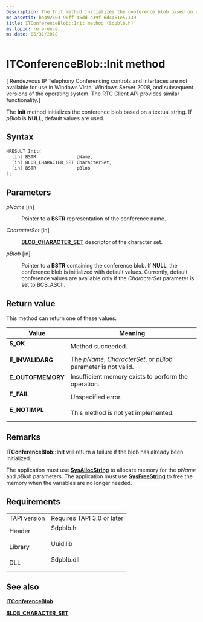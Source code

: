 ```yaml
---
Description: The Init method initializes the conference blob based on a textual string. If pBlob is NULL, default values are used.
ms.assetid: ba492503-90ff-45dd-a39f-6d4451e57339
title: ITConferenceBlob::Init method (Sdpblb.h)
ms.topic: reference
ms.date: 05/31/2018
---
```


# ITConferenceBlob::Init method

\[ Rendezvous IP Telephony Conferencing controls and interfaces are not available for use in Windows Vista, Windows Server 2008, and subsequent versions of the operating system. The RTC Client API provides similar functionality.\]

The **Init** method initializes the conference blob based on a textual string. If *pBlob* is **NULL**, default values are used.

## Syntax


```C++
HRESULT Init(
  [in] BSTR               pName,
  [in] BLOB_CHARACTER_SET CharacterSet,
  [in] BSTR               pBlob
);
```



## Parameters

<dl> <dt>

*pName* \[in\]
</dt> <dd>

Pointer to a **BSTR** representation of the conference name.

</dd> <dt>

*CharacterSet* \[in\]
</dt> <dd>

[**BLOB\_CHARACTER\_SET**](blob-character-set.md) descriptor of the character set.

</dd> <dt>

*pBlob* \[in\]
</dt> <dd>

Pointer to a **BSTR** containing the conference blob. If **NULL**, the conference blob is initialized with default values. Currently, default conference values are available only if the *CharacterSet* parameter is set to BCS\_ASCII.

</dd> </dl>

## Return value

This method can return one of these values.



| Value                                                                                         | Meaning                                                                    |
|-----------------------------------------------------------------------------------------------|----------------------------------------------------------------------------|
| <dl> <dt>**S\_OK**</dt> </dl>          | Method succeeded.<br/>                                               |
| <dl> <dt>**E\_INVALIDARG**</dt> </dl>  | The *pName*, *CharacterSet*, or *pBlob* parameter is not valid.<br/> |
| <dl> <dt>**E\_OUTOFMEMORY**</dt> </dl> | Insufficient memory exists to perform the operation.<br/>            |
| <dl> <dt>**E\_FAIL**</dt> </dl>        | Unspecified error.<br/>                                              |
| <dl> <dt>**E\_NOTIMPL**</dt> </dl>     | This method is not yet implemented.<br/>                             |



 

## Remarks

**ITConferenceBlob::Init** will return a failure if the blob has already been initialized.

The application must use [**SysAllocString**](https://msdn.microsoft.com/library/ms221458(v=VS.71).aspx) to allocate memory for the *pName* and *pBlob* parameters. The application must use [**SysFreeString**](https://msdn.microsoft.com/library/ms221481(v=VS.71).aspx) to free the memory when the variables are no longer needed.

## Requirements



|                         |                                                                                       |
|-------------------------|---------------------------------------------------------------------------------------|
| TAPI version<br/> | Requires TAPI 3.0 or later<br/>                                                 |
| Header<br/>       | <dl> <dt>Sdpblb.h</dt> </dl>   |
| Library<br/>      | <dl> <dt>Uuid.lib</dt> </dl>   |
| DLL<br/>          | <dl> <dt>Sdpblb.dll</dt> </dl> |



## See also

<dl> <dt>

[**ITConferenceBlob**](itconferenceblob.md)
</dt> <dt>

[**BLOB\_CHARACTER\_SET**](blob-character-set.md)
</dt> </dl>

 

 




